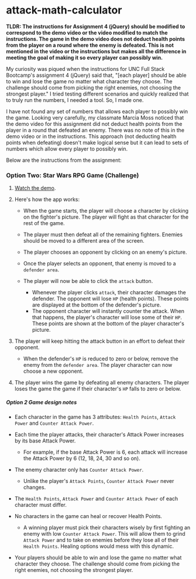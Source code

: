 # attack-math-calculator
**TLDR: The instructions for Assignment 4 (jQuery) should be modified to correspond to the demo video or the video modified to match the instructions. The game in the demo video does not deduct health points from the player on a round where the enemy is defeated. This is not mentioned in the video or the instructions but makes all the difference in meeting the goal of making it so every player can possibly win.**


My curiosity was piqued when the instructions for UNC Full Stack Bootcamp's assignment 4 (jQuery) said that, "[each player] should be able to win and lose the game no matter what character they choose. The challenge should come from picking the right enemies, not choosing the strongest player." I tried testing different scenarios and quickly realized that to truly run the numbers, I needed a tool. So, I made one.

I have not found any set of numbers that allows each player to possibly win the game. Looking very carefully, my classmate Marcia Moss noticed that the demo video for this assignment did not deduct health points from the player in a round that defeated an enemy. There was no note of this in the demo video or in the instructions. This approach (not deducting health points when defeating) doesn't make logical sense but it can lead to sets of numbers which allow every player to possibly win.

Below are the instructions from the assignment:




### Option Two: Star Wars RPG Game (Challenge)

1. [Watch the demo](https://youtu.be/klN2-ITjRt8).

2. Here's how the app works:

   * When the game starts, the player will choose a character by clicking on the fighter's picture. The player will fight as that character for the rest of the game.

   * The player must then defeat all of the remaining fighters. Enemies should be moved to a different area of the screen.

   * The player chooses an opponent by clicking on an enemy's picture.

   * Once the player selects an opponent, that enemy is moved to a `defender area`.

   * The player will now be able to click the `attack` button.
     * Whenever the player clicks `attack`, their character damages the defender. The opponent will lose `HP` (health points). These points are displayed at the bottom of the defender's picture. 
     * The opponent character will instantly counter the attack. When that happens, the player's character will lose some of their `HP`. These points are shown at the bottom of the player character's picture.

3. The player will keep hitting the attack button in an effort to defeat their opponent.

   * When the defender's `HP` is reduced to zero or below, remove the enemy from the `defender area`. The player character can now choose a new opponent.

4. The player wins the game by defeating all enemy characters. The player loses the game the game if their character's `HP` falls to zero or below.

##### Option 2 Game design notes

* Each character in the game has 3 attributes: `Health Points`, `Attack Power` and `Counter Attack Power`.

* Each time the player attacks, their character's Attack Power increases by its base Attack Power. 
  * For example, if the base Attack Power is 6, each attack will increase the Attack Power by 6 (12, 18, 24, 30 and so on).
* The enemy character only has `Counter Attack Power`. 

  * Unlike the player's `Attack Points`, `Counter Attack Power` never changes.

* The `Health Points`, `Attack Power` and `Counter Attack Power` of each character must differ.

* No characters in the game can heal or recover Health Points. 

  * A winning player must pick their characters wisely by first fighting an enemy with low `Counter Attack Power`. This will allow them to grind `Attack Power` and to take on enemies before they lose all of their `Health Points`. Healing options would mess with this dynamic.

* Your players should be able to win and lose the game no matter what character they choose. The challenge should come from picking the right enemies, not choosing the strongest player.